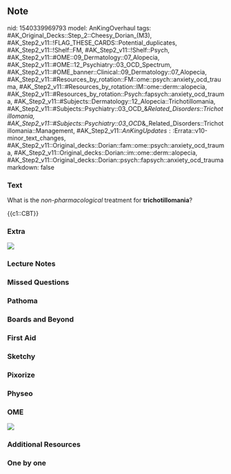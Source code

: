 ## Note
nid: 1540339969793
model: AnKingOverhaul
tags: #AK_Original_Decks::Step_2::Cheesy_Dorian_(M3), #AK_Step2_v11::!FLAG_THESE_CARDS::Potential_duplicates, #AK_Step2_v11::!Shelf::FM, #AK_Step2_v11::!Shelf::Psych, #AK_Step2_v11::#OME::09_Dermatology::07_Alopecia, #AK_Step2_v11::#OME::12_Psychiatry::03_OCD_Spectrum, #AK_Step2_v11::#OME_banner::Clinical::09_Dermatology::07_Alopecia, #AK_Step2_v11::#Resources_by_rotation::FM::ome::psych::anxiety_ocd_trauma, #AK_Step2_v11::#Resources_by_rotation::IM::ome::derm::alopecia, #AK_Step2_v11::#Resources_by_rotation::Psych::fapsych::anxiety_ocd_trauma, #AK_Step2_v11::#Subjects::Dermatology::12_Alopecia::Trichotillomania, #AK_Step2_v11::#Subjects::Psychiatry::03_OCD_&_Related_Disorders::Trichotillomania, #AK_Step2_v11::#Subjects::Psychiatry::03_OCD_&_Related_Disorders::Trichotillomania::Management, #AK_Step2_v11::$AnKingUpdates::$Errata::v10-minor_text_changes, #AK_Step2_v11::Original_decks::Dorian::fam::ome::psych::anxiety_ocd_trauma, #AK_Step2_v11::Original_decks::Dorian::im::ome::derm::alopecia, #AK_Step2_v11::Original_decks::Dorian::psych::fapsych::anxiety_ocd_trauma
markdown: false

### Text
What is the <i>non-pharmacological</i> treatment for
<b>trichotillomania</b>?
<div>
  {{c1::CBT}}
</div>

### Extra
<img src="paste-710155662524417.jpg">

### Lecture Notes


### Missed Questions


### Pathoma


### Boards and Beyond


### First Aid


### Sketchy


### Pixorize


### Physeo


### OME
<div class="ome-widget">
  <a href=
  "https://onlinemeded.org/spa/dermatology/alopecia/acquire?ref=anki">
  <img src="_OME_AnkiFlashcards_Lesson_5.png"></a>
</div>

### Additional Resources


### One by one


